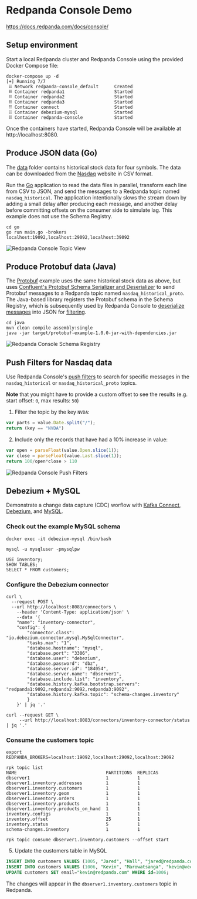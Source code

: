 # Redpanda Console Demo

https://docs.redpanda.com/docs/console/

## Setup environment

Start a local Redpanda cluster and Redpanda Console using the provided Docker Compose file:

```shell
docker-compose up -d
[+] Running 7/7
 ⠿ Network redpanda-console_default      Created
 ⠿ Container redpanda1                   Started
 ⠿ Container redpanda2                   Started
 ⠿ Container redpanda3                   Started
 ⠿ Container connect                     Started
 ⠿ Container debezium-mysql              Started
 ⠿ Container redpanda-console            Started
```

Once the containers have started, Redpanda Console will be available at http://localhost:8080.

## Produce JSON data (Go)

The [data](./data/) folder contains historical stock data for four symbols. The data can be downloaded from the [Nasdaq](https://www.nasdaq.com/market-activity/stocks/coke/historical) website in CSV format.

Run the [Go](./go/main.go) application to read the data files in parallel, transform each line from CSV to JSON, and send the messages to a Redpanda topic named `nasdaq_historical`. The application intentionally slows the stream down by adding a small delay after producing each message, and another delay before committing offsets on the consumer side to simulate lag. This example does not use the Schema Registry.

```shell
cd go
go run main.go -brokers localhost:19092,localhost:29092,localhost:39092
```

![Redpanda Console Topic View](./topic.png)

## Produce Protobuf data (Java)

The [Protobuf](https://developers.google.com/protocol-buffers/) example uses the same historical stock data as above, but uses [Confluent's Protobuf Schema Serializer and Deserializer](https://docs.confluent.io/platform/current/schema-registry/serdes-develop/serdes-protobuf.html) to send Protobuf messages to a Redpanda topic named `nasdaq_historical_proto`. The Java-based library registers the Protobuf schema in the Schema Registry, which is subsequently used by Redpanda Console to [deserialize messages](https://docs.redpanda.com/docs/console/features/record-deserialization/) into JSON for [filtering](https://docs.redpanda.com/docs/console/features/programmable-push-filters/).

```shell
cd java
mvn clean compile assembly:single
java -jar target/protobuf-example-1.0.0-jar-with-dependencies.jar
```

![Redpanda Console Schema Registry](./schema.png)

## Push Filters for Nasdaq data

Use Redpanda Console's [push filters](https://docs.redpanda.com/docs/console/features/programmable-push-filters/) to search for specific messages in the `nasdaq_historical` or `nasdaq_historical_proto` topics.

**Note** that you might have to provide a custom offset to see the results (e.g. start offset: `0`, max results: `50`)

1. Filter the topic by the key `NVDA`:

```javascript
var parts = value.Date.split("/");
return (key == "NVDA")
```

2. Include only the records that have had a 10% increase in value:

```javascript
var open = parseFloat(value.Open.slice(1));
var close = parseFloat(value.Last.slice(1));
return 100/open*close > 110
```

![Redpanda Console Push Filters](./filter.png)

## Debezium + MySQL

Demonstrate a change data capture (CDC) worflow with [Kafka Connect](https://kafka.apache.org/documentation/#connect), [Debezium](https://debezium.io/), and [MySQL](https://www.mysql.com/).

### Check out the example MySQL schema

```shell
docker exec -it debezium-mysql /bin/bash

mysql -u mysqluser -pmysqlpw

USE inventory;
SHOW TABLES;
SELECT * FROM customers;
```

### Configure the Debezium connector

```shell
curl \
  --request POST \
  --url http://localhost:8083/connectors \
 	--header 'Content-Type: application/json' \
 	--data '{
  	"name": "inventory-connector",
   	"config": {
    	"connector.class": "io.debezium.connector.mysql.MySqlConnector",
     	"tasks.max": "1",
     	"database.hostname": "mysql",
     	"database.port": "3306",
     	"database.user": "debezium",
     	"database.password": "dbz",
     	"database.server.id": "184054",
     	"database.server.name": "dbserver1",
     	"database.include.list": "inventory",
     	"database.history.kafka.bootstrap.servers": "redpanda1:9092,redpanda2:9092,redpanda3:9092",
     	"database.history.kafka.topic": "schema-changes.inventory"
 		}
	}' | jq '.'

curl --request GET \
     --url http://localhost:8083/connectors/inventory-connector/status | jq '.'
```

### Consume the customers topic

```shell
export REDPANDA_BROKERS=localhost:19092,localhost:29092,localhost:39092

rpk topic list
NAME                                  PARTITIONS  REPLICAS
dbserver1                             1           1
dbserver1.inventory.addresses         1           1
dbserver1.inventory.customers         1           1
dbserver1.inventory.geom              1           1
dbserver1.inventory.orders            1           1
dbserver1.inventory.products          1           1
dbserver1.inventory.products_on_hand  1           1
inventory.configs                     1           1
inventory.offset                      25          1
inventory.status                      5           1
schema-changes.inventory              1           1

rpk topic consume dbserver1.inventory.customers --offset start
```

5. Update the customers table in MySQL

```sql
INSERT INTO customers VALUES (1005, "Jared", "Hall", "jared@redpanda.com");
INSERT INTO customers VALUES (1006, "Kevin", "Marowatsanga", "kevin@vectorized.com");
UPDATE customers SET email="kevin@redpanda.com" WHERE id=1006;
```

The changes will appear in the `dbserver1.inventory.customers` topic in Redpanda.